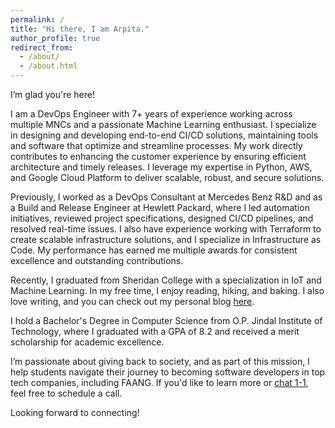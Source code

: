 ```yaml
---
permalink: /
title: "Hi there, I am Arpita."
author_profile: true
redirect_from: 
  - /about/
  - /about.html
---
```


I’m glad you're here!

I am a DevOps Engineer with 7+ years of experience working across multiple MNCs and a passionate Machine Learning enthusiast. I specialize in designing and developing end-to-end CI/CD solutions, maintaining tools and software that optimize and streamline processes. My work directly contributes to enhancing the customer experience by ensuring efficient architecture and timely releases. I leverage my expertise in Python, AWS, and Google Cloud Platform to deliver scalable, robust, and secure solutions.

Previously, I worked as a DevOps Consultant at Mercedes Benz R&D and as a Build and Release Engineer at Hewlett Packard, where I led automation initiatives, reviewed project specifications, designed CI/CD pipelines, and resolved real-time issues. I also have experience working with Terraform to create scalable infrastructure solutions, and I specialize in Infrastructure as Code. My performance has earned me multiple awards for consistent excellence and outstanding contributions.

Recently, I graduated from Sheridan College with a specialization in IoT and Machine Learning. In my free time, I enjoy reading, hiking, and baking. I also love writing, and you can check out my personal blog [here](https://medium.com/@arppate).

I hold a Bachelor's Degree in Computer Science from O.P. Jindal Institute of Technology, where I graduated with a GPA of 8.2 and received a merit scholarship for academic excellence.

I’m passionate about giving back to society, and as part of this mission, I help students navigate their journey to becoming software developers in top tech companies, including FAANG. If you'd like to learn more or [chat 1-1](https://calendly.com/arpitagpatel5/1-1), feel free to schedule a call.

Looking forward to connecting!
